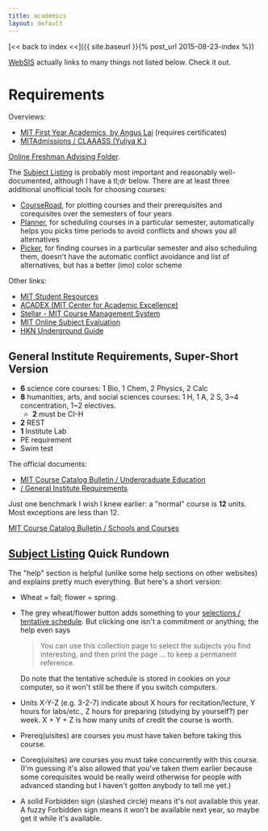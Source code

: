 ```yaml
---
title: academics
layout: default
---
```


[<< back to index <<]({{ site.baseurl }}{% post_url 2015-08-23-index %})

[WebSIS](http://student.mit.edu/cgi-docs/student.html) actually links to many things not listed below. Check it out.

# Requirements

Overviews:

- [MIT First Year Academics, by Angus Lai](https://wllai.scripts.mit.edu:444/mit/frosh.php) (requires certificates)
- [MITAdmissions / CLAAASS (Yuliya K.)](http://mitadmissions.org/blogs/entry/claaass)

[Online Freshman Advising Folder](https://edu-apps.mit.edu/testscores/FFControl).

The [Subject Listing](http://student.mit.edu/catalog/index.cgi) is probably most important and reasonably well-documented, although I have a tl;dr below. There are at least three additional unofficial tools for choosing courses:

- [CourseRoad](https://courseroad.mit.edu/), for plotting courses and their prerequisites and corequisites over the semesters of four years
- [Planner](http://planner.mit.edu/), for scheduling courses in a particular semester, automatically helps you picks time periods to avoid conflicts and shows you all alternatives
- [Picker](https://picker.mit.edu/), for finding courses in a particular semester and also scheduling them, doesn't have the automatic conflict avoidance and list of alternatives, but has a better (imo) color scheme

Other links:

- [MIT Student Resources](http://resources.mit.edu/)
- [ACADEX (MIT Center for Academic Excellence)](http://web.mit.edu/uaap/learning/index.html)
- [Stellar - MIT Course Management System](https://stellar.mit.edu/)
- [MIT Online Subject Evaluation](http://web.mit.edu/subjectevaluation/results.html)
- [HKN Underground Guide](https://hkn.mit.edu/new_ug/user/welcome)

## General Institute Requirements, Super-Short Version

- **6** science core courses: 1 Bio, 1 Chem, 2 Physics, 2 Calc
- **8** humanities, arts, and social sciences courses: 1 H, 1 A, 2 S, 3~4 concentration, 1~2 electives.
  - **2** must be CI-H
- **2** REST
- **1** Institute Lab
- PE requirement
- Swim test

The official documents:

- [MIT Course Catalog Bulletin / Undergraduate Education](http://catalog.mit.edu/mit/undergraduate-education/)
- [/ General Institute Requirements](http://catalog.mit.edu/mit/undergraduate-education/general-institute-requirements/)

Just one benchmark I wish I knew earlier: a "normal" course is **12** units. Most exceptions are less than 12.

[MIT Course Catalog Bulletin / Schools and Courses](http://web.mit.edu/catalog/degre.intro.html)

## [Subject Listing](http://student.mit.edu/catalog/index.cgi) Quick Rundown

The "help" section is helpful (unlike some help sections on other websites) and explains pretty much everything. But here's a short version:

- Wheat = fall; flower = spring.
- The grey wheat/flower button adds something to your [selections / tentative schedule](http://student.mit.edu/catalog/viewcookie.cgi). But clicking one isn't a commitment or anything; the help even says

  > You can use this collection page to select the subjects you find interesting, and then print the page ... to keep a permanent reference.

  Do note that the tentative schedule is stored in cookies on your computer, so it won't still be there if you switch computers.
- Units X-Y-Z (e.g. 3-2-7) indicate about X hours for recitation/lecture, Y hours for labs/etc., Z hours for preparing (studying by yourself?) per week. X + Y + Z is how many units of credit the course is worth.
- Prereq(uisites) are courses you must have taken before taking this course.
- Coreq(uisites) are courses you must take concurrently with this course. (I'm guessing it's also allowed that you've taken them earlier because some corequisites would be really weird otherwise for people with advanced standing but I haven't gotten anybody to tell me yet.)
- A solid Forbidden sign (slashed circle) means it's not available this year. A fuzzy Forbidden sign means it won't be available next year, so maybe get it while it's available.
